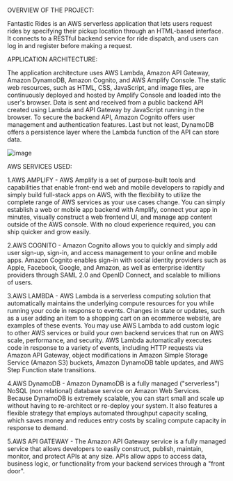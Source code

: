 OVERVIEW OF THE PROJECT:

Fantastic Rides is an AWS serverless application that lets users request rides by specifying their pickup location through an HTML-based interface. It connects to a RESTful backend service for ride dispatch, and users can log in and register before making a request.


APPLICATION ARCHITECTURE:

The application architecture uses AWS Lambda, Amazon API Gateway, Amazon DynamoDB, Amazon Cognito, and AWS Amplify Console. The static web resources, such as HTML, CSS, JavaScript, and image files, are continuously deployed and hosted by Amplify Console and loaded into the user's browser. Data is sent and received from a public backend API created using Lambda and API Gateway by JavaScript running in the browser. To secure the backend API, Amazon Cognito offers user management and authentication features. Last but not least, DynamoDB offers a persistence layer where the Lambda function of the API can store data.

 ![image](https://github.com/user-attachments/assets/e69da070-aa84-48d4-9bbe-e614ee9964c0)


AWS SERVICES USED:
 
1.AWS AMPLIFY - 
AWS Amplify is a set of purpose-built tools and capabilities that enable front-end web and mobile developers to rapidly and simply build full-stack apps on AWS, with the flexibility to utilize the complete range of AWS services as your use cases change. You can simply establish a web or mobile app backend with Amplify, connect your app in minutes, visually construct a web frontend UI, and manage app content outside of the AWS console. With no cloud experience required, you can ship quicker and grow easily.


2.AWS COGNITO - 
Amazon Cognito allows you to quickly and simply add user sign-up, sign-in, and access management to your online and mobile apps. Amazon Cognito enables sign-in with social identity providers such as Apple, Facebook, Google, and Amazon, as well as enterprise identity providers through SAML 2.0 and OpenID Connect, and scalable to millions of users.
 
3.AWS LAMBDA - 
AWS Lambda is a serverless computing solution that automatically maintains the underlying compute resources for you while running your code in response to events. Changes in state or updates, such as a user adding an item to a shopping cart on an ecommerce website, are examples of these events. You may use AWS Lambda to add custom logic to other AWS services or build your own backend services that run on AWS scale, performance, and security. AWS Lambda automatically executes code in response to a variety of events, including HTTP requests via Amazon API Gateway, object modifications in Amazon Simple Storage Service (Amazon S3) buckets, Amazon DynamoDB table updates, and AWS Step Function state transitions.

4.AWS DynamoDB - 
Amazon DynamoDB is a fully managed ("serverless") NoSQL (non relational) database service on Amazon Web Services. Because DynamoDB is extremely scalable, you can start small and scale up without having to re-architect or re-deploy your system. It also features a flexible strategy that employs automated throughput capacity scaling, which saves money and reduces entry costs by scaling compute capacity in response to demand. 

5.AWS API GATEWAY - 
The Amazon API Gateway service is a fully managed service that allows developers to easily construct, publish, maintain, monitor, and protect APIs at any size. APIs allow apps to access data, business logic, or functionality from your backend services through a "front door".

